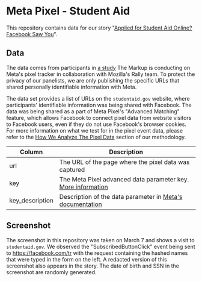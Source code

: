 # Meta Pixel - Student Aid

This repository contains data for our story "[Applied for Student Aid Online? Facebook Saw You](https://themarkup.org/pixel-hunt/2022/04/28/applied-for-student-aid-online-facebook-saw-you)".

## Data

The data comes from participants in [a study](https://rally.mozilla.org/current-studies/facebook-pixel-hunt/) The Markup is conducting on Meta's pixel tracker in collaboration with Mozilla's Rally team. To protect the privacy of our panelists, we are only publishing the specific URLs that shared personally identifiable information with Meta.

The data set provides a list of URLs on the `studentaid.gov` website, where participants' identifiable information was being shared with Facebook. The data was being shared as a part of Meta Pixel's "Advanced Matching" feature, which allows Facebook to connect pixel data from website visitors to Facebook users, even if they do not use Facebook's browser cookies. For more information on what we test for in the pixel event data, please refer to the [How We Analyze The Pixel Data](https://themarkup.org/show-your-work/2022/04/28/how-we-built-a-meta-pixel-inspector#how-we-analyze-the-pixel-data) section of our methodology.

| Column          | Description                                                                                                                                                                                      |
| --------------- | ------------------------------------------------------------------------------------------------------------------------------------------------------------------------------------------------ |
| url             | The URL of the page where the pixel data was captured                                                                                                                                            |
| key             | The Meta Pixel advanced data parameter key. [More information]()                                                                                                                                 |
| key_description | Description of the data parameter in [Meta's documentation](https://web.archive.org/web/20220422143917/https%3A%2F%2Fdevelopers.facebook.com%2Fdocs%2Fmeta-pixel%2Fadvanced%2Fadvanced-matching) |

## Screenshot

The screenshot in this repository was taken on March 7 and shows a visit to `studentaid.gov`. We observed the "SubscribedButtonClick" event being sent to https://facebook.com/tr with the request containing the hashed names that were typed in the form on the left. A redacted version of this screenshot also appears in the story. The date of birth and SSN in the screenshot are randomly generated.
